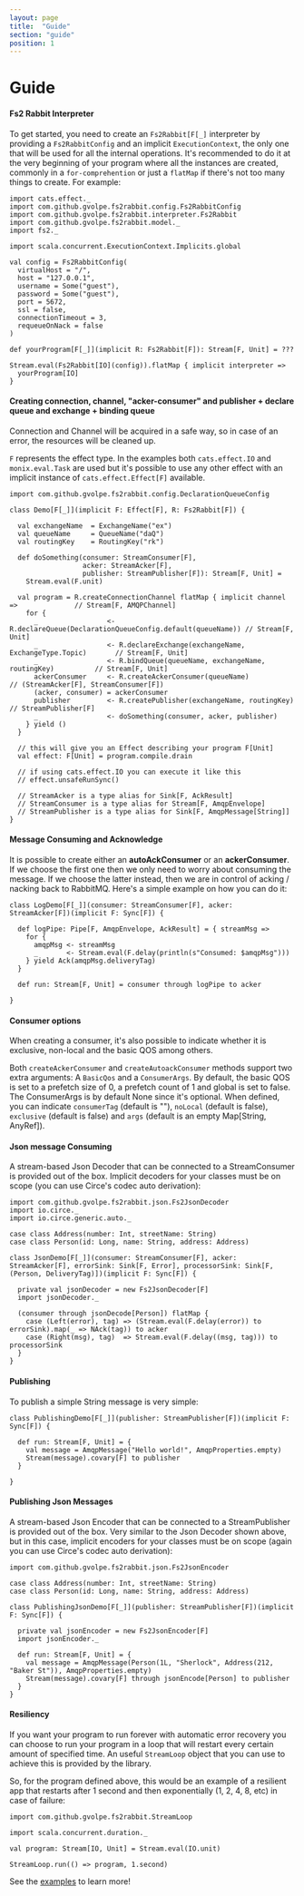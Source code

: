 ```yaml
---
layout: page
title:  "Guide"
section: "guide"
position: 1
---
```


# Guide

#### Fs2 Rabbit Interpreter

To get started, you need to create an `Fs2Rabbit[F[_]` interpreter by providing a `Fs2RabbitConfig` and an implicit `ExecutionContext`, the only one that will be used for all the internal operations. It's recommended to do it at the very beginning of your program where all the instances are created, commonly in a `for-comprehention` or just a `flatMap` if there's not too many things to create. For example:

```tut:book
import cats.effect._
import com.github.gvolpe.fs2rabbit.config.Fs2RabbitConfig
import com.github.gvolpe.fs2rabbit.interpreter.Fs2Rabbit
import com.github.gvolpe.fs2rabbit.model._
import fs2._

import scala.concurrent.ExecutionContext.Implicits.global

val config = Fs2RabbitConfig(
  virtualHost = "/",
  host = "127.0.0.1",
  username = Some("guest"),
  password = Some("guest"),
  port = 5672,
  ssl = false,
  connectionTimeout = 3,
  requeueOnNack = false
)

def yourProgram[F[_]](implicit R: Fs2Rabbit[F]): Stream[F, Unit] = ???

Stream.eval(Fs2Rabbit[IO](config)).flatMap { implicit interpreter =>
  yourProgram[IO]
}
```

#### Creating connection, channel, "acker-consumer" and publisher + declare queue and exchange + binding queue

Connection and Channel will be acquired in a safe way, so in case of an error, the resources will be cleaned up.

`F` represents the effect type. In the examples both `cats.effect.IO` and `monix.eval.Task` are used but it's possible to use any other effect with an implicit instance of `cats.effect.Effect[F]` available.

```tut:silent
import com.github.gvolpe.fs2rabbit.config.DeclarationQueueConfig

class Demo[F[_]](implicit F: Effect[F], R: Fs2Rabbit[F]) {

  val exchangeName  = ExchangeName("ex")
  val queueName     = QueueName("daQ")
  val routingKey    = RoutingKey("rk")

  def doSomething(consumer: StreamConsumer[F],
                  acker: StreamAcker[F],
                  publisher: StreamPublisher[F]): Stream[F, Unit] =
    Stream.eval(F.unit)

  val program = R.createConnectionChannel flatMap { implicit channel => 	         // Stream[F, AMQPChannel]
    for {
      _                 <- R.declareQueue(DeclarationQueueConfig.default(queueName)) // Stream[F, Unit]
      _                 <- R.declareExchange(exchangeName, ExchangeType.Topic)       // Stream[F, Unit]
      _                 <- R.bindQueue(queueName, exchangeName, routingKey)          // Stream[F, Unit]
      ackerConsumer     <- R.createAckerConsumer(queueName)	                         // (StreamAcker[F], StreamConsumer[F])
      (acker, consumer) = ackerConsumer
      publisher         <- R.createPublisher(exchangeName, routingKey)	             // StreamPublisher[F]
      _                 <- doSomething(consumer, acker, publisher)
    } yield ()
  }

  // this will give you an Effect describing your program F[Unit]
  val effect: F[Unit] = program.compile.drain

  // if using cats.effect.IO you can execute it like this
  // effect.unsafeRunSync()

  // StreamAcker is a type alias for Sink[F, AckResult]
  // StreamConsumer is a type alias for Stream[F, AmqpEnvelope]
  // StreamPublisher is a type alias for Sink[F, AmqpMessage[String]]
}
```

#### Message Consuming and Acknowledge

It is possible to create either an **autoAckConsumer** or an **ackerConsumer**. If we choose the first one then we only need to worry about consuming the message. If we choose the latter instead, then we are in control of acking / nacking back to RabbitMQ. Here's a simple example on how you can do it:

```tut:silent
class LogDemo[F[_]](consumer: StreamConsumer[F], acker: StreamAcker[F])(implicit F: Sync[F]) {

  def logPipe: Pipe[F, AmqpEnvelope, AckResult] = { streamMsg =>
    for {
      amqpMsg <- streamMsg
      _       <- Stream.eval(F.delay(println(s"Consumed: $amqpMsg")))
    } yield Ack(amqpMsg.deliveryTag)
  }

  def run: Stream[F, Unit] = consumer through logPipe to acker

}
```

#### Consumer options

When creating a consumer, it's also possible to indicate whether it is exclusive, non-local and the basic QOS among others.

Both `createAckerConsumer` and `createAutoackConsumer` methods support two extra arguments: A `BasicQos` and a `ConsumerArgs`. By default, the basic QOS is set to a prefetch size of 0, a prefetch count of 1 and global is set to false. The ConsumerArgs is by default None since it's optional. When defined, you can indicate `consumerTag` (default is ""), `noLocal` (default is false), `exclusive` (default is false) and `args` (default is an empty Map[String, AnyRef]).

#### Json message Consuming

A stream-based Json Decoder that can be connected to a StreamConsumer is provided out of the box. Implicit decoders for your classes must be on scope (you can use Circe's codec auto derivation):

```tut:silent
import com.github.gvolpe.fs2rabbit.json.Fs2JsonDecoder
import io.circe._
import io.circe.generic.auto._

case class Address(number: Int, streetName: String)
case class Person(id: Long, name: String, address: Address)

class JsonDemo[F[_]](consumer: StreamConsumer[F], acker: StreamAcker[F], errorSink: Sink[F, Error], processorSink: Sink[F, (Person, DeliveryTag)])(implicit F: Sync[F]) {

  private val jsonDecoder = new Fs2JsonDecoder[F]
  import jsonDecoder._

  (consumer through jsonDecode[Person]) flatMap {
    case (Left(error), tag) => (Stream.eval(F.delay(error)) to errorSink).map(_ => NAck(tag)) to acker
    case (Right(msg), tag)  => Stream.eval(F.delay((msg, tag))) to processorSink
  }
}
```

#### Publishing

To publish a simple String message is very simple:

```tut:silent
class PublishingDemo[F[_]](publisher: StreamPublisher[F])(implicit F: Sync[F]) {

  def run: Stream[F, Unit] = {
    val message = AmqpMessage("Hello world!", AmqpProperties.empty)
    Stream(message).covary[F] to publisher
  }

}
```

#### Publishing Json Messages

A stream-based Json Encoder that can be connected to a StreamPublisher is provided out of the box. Very similar to the Json Decoder shown above, but in this case, implicit encoders for your classes must be on scope (again you can use Circe's codec auto derivation):

```tut:silent
import com.github.gvolpe.fs2rabbit.json.Fs2JsonEncoder

case class Address(number: Int, streetName: String)
case class Person(id: Long, name: String, address: Address)

class PublishingJsonDemo[F[_]](publisher: StreamPublisher[F])(implicit F: Sync[F]) {

  private val jsonEncoder = new Fs2JsonEncoder[F]
  import jsonEncoder._

  def run: Stream[F, Unit] = {
    val message = AmqpMessage(Person(1L, "Sherlock", Address(212, "Baker St")), AmqpProperties.empty)
    Stream(message).covary[F] through jsonEncode[Person] to publisher
  }
}
```

#### Resiliency

If you want your program to run forever with automatic error recovery you can choose to run your program in a loop that will restart every certain amount of specified time. An useful `StreamLoop` object that you can use to achieve this is provided by the library.

So, for the program defined above, this would be an example of a resilient app that restarts after 1 second and then exponentially (1, 2, 4, 8, etc) in case of failure:

```tut:book
import com.github.gvolpe.fs2rabbit.StreamLoop

import scala.concurrent.duration._

val program: Stream[IO, Unit] = Stream.eval(IO.unit)

StreamLoop.run(() => program, 1.second)
```

See the [examples](https://github.com/gvolpe/fs2-rabbit/tree/master/examples/src/main/scala/com/github/gvolpe/fs2rabbit/examples) to learn more!
